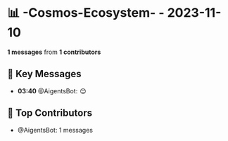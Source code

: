 # 📊 -Cosmos-Ecosystem- - 2023-11-10
**1 messages** from **1 contributors**

## 💬 Key Messages
- **03:40** @AigentsBot:  😊

## 👥 Top Contributors
- @AigentsBot: 1 messages